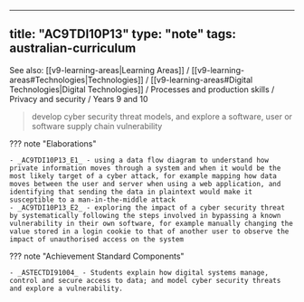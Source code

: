 
---
title: "AC9TDI10P13"
type: "note"
tags: australian-curriculum
---

See also: [[v9-learning-areas|Learning Areas]] / [[v9-learning-areas#Technologies|Technologies]] / [[v9-learning-areas#Digital Technologies|Digital Technologies]] / Processes and production skills / Privacy and security / Years 9 and 10

> develop cyber security threat models, and explore a software, user or software supply chain vulnerability

??? note "Elaborations"

	- _AC9TDI10P13_E1_ - using a data flow diagram to understand how private information moves through a system and when it would be the most likely target of a cyber attack, for example mapping how data moves between the user and server when using a web application, and identifying that sending the data in plaintext would make it susceptible to a man-in-the-middle attack
	- _AC9TDI10P13_E2_ - exploring the impact of a cyber security threat by systematically following the steps involved in bypassing a known vulnerability in their own software, for example manually changing the value stored in a login cookie to that of another user to observe the impact of unauthorised access on the system
??? note "Achievement Standard Components"

	- _ASTECTDI91004_ - Students explain how digital systems manage, control and secure access to data; and model cyber security threats and explore a vulnerability.

[//begin]: # "Autogenerated link references for markdown compatibility"
[v9-learning-areas]: ..%2Fv9-learning-areas "Learning Areas"
[//end]: # "Autogenerated link references" 
